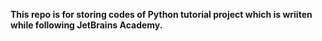 **This repo is for storing codes of Python tutorial project which is wriiten while following JetBrains Academy.**
